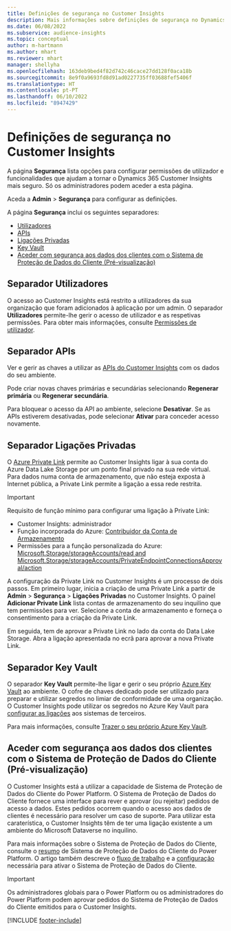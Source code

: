```yaml
---
title: Definições de segurança no Customer Insights
description: Mais informações sobre definições de segurança no Dynamics 365 Customer Insights.
ms.date: 06/08/2022
ms.subservice: audience-insights
ms.topic: conceptual
author: m-hartmann
ms.author: mhart
ms.reviewer: mhart
manager: shellyha
ms.openlocfilehash: 163deb9bed4f82d742c46cace27dd128f0aca18b
ms.sourcegitcommit: 8e9f0a9693fd8d91ad0227735ff03688fef5406f
ms.translationtype: HT
ms.contentlocale: pt-PT
ms.lasthandoff: 06/10/2022
ms.locfileid: "8947429"
---
```

# <a name="security-settings-in-customer-insights"></a>Definições de segurança no Customer Insights

A página **Segurança** lista opções para configurar permissões de utilizador e funcionalidades que ajudam a tornar o Dynamics 365 Customer Insights mais seguro. Só os administradores podem aceder a esta página.

Aceda a **Admin** > **Segurança** para configurar as definições.

A página **Segurança** inclui os seguintes separadores:

- [Utilizadores](#users-tab)
- [APIs](#apis-tab)
- [Ligações Privadas](#private-links-tab)
- [Key Vault](#key-vault-tab)
- [Aceder com segurança aos dados dos clientes com o Sistema de Proteção de Dados do Cliente (Pré-visualização)](#securely-access-customer-data-with-customer-lockbox-preview)

## <a name="users-tab"></a>Separador Utilizadores

O acesso ao Customer Insights está restrito a utilizadores da sua organização que foram adicionados à aplicação por um admin. O separador **Utilizadores** permite-lhe gerir o acesso de utilizador e as respetivas permissões. Para obter mais informações, consulte [Permissões de utilizador](permissions.md).

## <a name="apis-tab"></a>Separador APIs

Ver e gerir as chaves a utilizar as [APIs do Customer Insights](apis.md) com os dados do seu ambiente.

Pode criar novas chaves primárias e secundárias selecionando **Regenerar primária** ou **Regenerar secundária**. 

Para bloquear o acesso da API ao ambiente, selecione **Desativar**. Se as APIs estiverem desativadas, pode selecionar **Ativar** para conceder acesso novamente.

## <a name="private-links-tab"></a>Separador Ligações Privadas

O [Azure Private Link](/azure/private-link/private-link-overview) permite ao Customer Insights ligar à sua conta do Azure Data Lake Storage por um ponto final privado na sua rede virtual. Para dados numa conta de armazenamento, que não esteja exposta à Internet pública, a Private Link permite a ligação a essa rede restrita.

> [!IMPORTANT]
> Requisito de função mínimo para configurar uma ligação à Private Link:
>
> - Customer Insights: administrador
> - Função incorporada do Azure: [Contribuidor da Conta de Armazenamento](/azure/role-based-access-control/built-in-roles#storage-account-contributor)
> - Permissões para a função personalizada do Azure: [Microsoft.Storage/storageAccounts/read and Microsoft.Storage/storageAccounts/PrivateEndpointConnectionsApproval/action](/azure/role-based-access-control/resource-provider-operations#microsoftstorage)
>

A configuração da Private Link no Customer Insights é um processo de dois passos. Em primeiro lugar, inicia a criação de uma Private Link a partir de **Admin** > **Segurança** > **Ligações Privadas** no Customer Insights. O painel **Adicionar Private Link** lista contas de armazenamento do seu inquilino que tem permissões para ver. Selecione a conta de armazenamento e forneça o consentimento para a criação da Private Link.

Em seguida, tem de aprovar a Private Link no lado da conta do Data Lake Storage. Abra a ligação apresentada no ecrã para aprovar a nova Private Link.

## <a name="key-vault-tab"></a>Separador Key Vault

O separador **Key Vault** permite-lhe ligar e gerir o seu próprio [Azure Key Vault](/azure/key-vault/general/basic-concepts) ao ambiente.
O cofre de chaves dedicado pode ser utilizado para preparar e utilizar segredos no limiar de conformidade de uma organização. O Customer Insights pode utilizar os segredos no Azure Key Vault para [configurar as ligações](connections.md) aos sistemas de terceiros.

Para mais informações, consulte [Trazer o seu próprio Azure Key Vault](use-azure-key-vault.md).

## <a name="securely-access-customer-data-with-customer-lockbox-preview"></a>Aceder com segurança aos dados dos clientes com o Sistema de Proteção de Dados do Cliente (Pré-visualização)

O Customer Insights está a utilizar a capacidade de Sistema de Proteção de Dados do Cliente do Power Platform. O Sistema de Proteção de Dados do Cliente fornece uma interface para rever e aprovar (ou rejeitar) pedidos de acesso a dados. Estes pedidos ocorrem quando o acesso aos dados de clientes é necessário para resolver um caso de suporte. Para utilizar esta caraterística, o Customer Insights têm de ter uma ligação existente a um ambiente do Microsoft Dataverse no inquilino.

Para mais informações sobre o Sistema de Proteção de Dados do Cliente, consulte o [resumo](/power-platform/admin/about-lockbox#summary) de Sistema de Proteção de Dados do Cliente do Power Platform. O artigo também descreve o [fluxo de trabalho](/power-platform/admin/about-lockbox#workflow) e a [configuração](/power-platform/admin/about-lockbox#enable-the-lockbox-policy) necessária para ativar o Sistema de Proteção de Dados do Cliente.

> [!IMPORTANT]
> Os administradores globais para o Power Platform ou os administradores do Power Platform podem aprovar pedidos do Sistema de Proteção de Dados do Cliente emitidos para o Customer Insights.

[!INCLUDE [footer-include](includes/footer-banner.md)]
